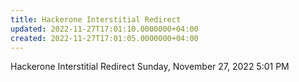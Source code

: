 ```yaml
---
title: Hackerone Interstitial Redirect
updated: 2022-11-27T17:01:10.0000000+04:00
created: 2022-11-27T17:01:05.0000000+04:00
---
```


Hackerone Interstitial Redirect
Sunday, November 27, 2022
5:01 PM
